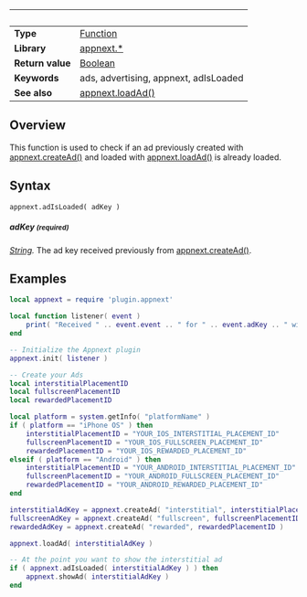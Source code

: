 

|                      | &nbsp; 
| -------------------- | ---------------------------------------------------------------
| __Type__             | [Function](http://docs.coronalabs.com/api/type/Function.html)
| __Library__          | [appnext.*](Readme.markdown)
| __Return value__     | [Boolean](http://docs.coronalabs.com/api/type/Boolean.html)
| __Keywords__         | ads, advertising, appnext, adIsLoaded
| __See also__         | [appnext.loadAd()](loadAd.markdown)


## Overview

This function is used to check if an ad previously created with [appnext.createAd()](createAd.markdown) and loaded with [appnext.loadAd()](loadAd.markdown) is already loaded.


## Syntax

	appnext.adIsLoaded( adKey )

##### adKey <small>(required)</small>
_[String](http://docs.coronalabs.com/api/type/String.html)._ The ad key received previously from [appnext.createAd()](createAd.markdown).


## Examples

``````lua
local appnext = require 'plugin.appnext'

local function listener( event )
	print( "Received " .. event.event .. " for " .. event.adKey .. " with message " .. event.message )
end

-- Initialize the Appnext plugin
appnext.init( listener )

-- Create your Ads
local interstitialPlacementID
local fullscreenPlacementID
local rewardedPlacementID

local platform = system.getInfo( "platformName" )
if ( platform == "iPhone OS" ) then
    interstitialPlacementID = "YOUR_IOS_INTERSTITIAL_PLACEMENT_ID"
    fullscreenPlacementID = "YOUR_IOS_FULLSCREEN_PLACEMENT_ID"
    rewardedPlacementID = "YOUR_IOS_REWARDED_PLACEMENT_ID"
elseif ( platform == "Android" ) then
    interstitialPlacementID = "YOUR_ANDROID_INTERSTITIAL_PLACEMENT_ID"
    fullscreenPlacementID = "YOUR_ANDROID_FULLSCREEN_PLACEMENT_ID"
    rewardedPlacementID = "YOUR_ANDROID_REWARDED_PLACEMENT_ID"
end

interstitialAdKey = appnext.createAd( "interstitial", interstitialPlacementID )
fullscreenAdKey = appnext.createAd( "fullscreen", fullscreenPlacementID )
rewardedAdKey = appnext.createAd( "rewarded", rewardedPlacementID )

appnext.loadAd( interstitialAdKey )

-- At the point you want to show the interstitial ad
if ( appnext.adIsLoaded( interstitialAdKey ) ) then
	appnext.showAd( interstitialAdKey )
end
``````
